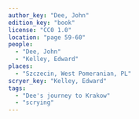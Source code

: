 ```yaml
---
author_key: "Dee, John"
edition_key: "book"
license: "CC0 1.0"
location: "page 59-60"
people:
  - "Dee, John"
  - "Kelley, Edward"
places:
  - "Szczecin, West Pomeranian, PL"
scryer_key: "Kelley, Edward"
tags:
  - "Dee's journey to Krakow"
  - "scrying"
---
```

